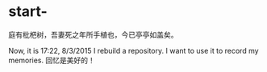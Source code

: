 # start-
庭有枇杷树，吾妻死之年所手植也，今已亭亭如盖矣。 

Now, it is 17:22, 8/3/2015
I rebuild a repository.
I want to use it to record my memories.
回忆是美好的！
